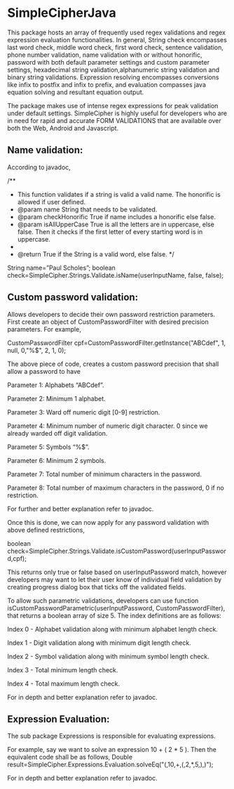 # SimpleCipherJava
This package hosts an array of frequently used regex validations and regex expression evaluation functionalities. In general, String check encompasses last word check, middle word check, first word check, sentence validation, phone number validation, name validation with or without honorific, password with both default parameter settings and custom parameter settings, hexadecimal string validation,alphanumeric string validation and binary string validations. Expression resolving encompasses conversions like infix to postfix and infix to prefix, and evaluation compasses java equation solving and resultant equation output.

The package makes use of intense regex expressions for peak validation under default settings. SimpleCipher is highly useful for developers who are in need for rapid and accurate FORM VALIDATIONS
that are available over both the Web, Android and Javascript.

Name validation:
------------------------------------------------------------------------------

According to javadoc,

/**
 * This function validates if a string is valid a valid name. The
honorific is allowed if user defined.
 * @param name String that needs to be validated.
 * @param checkHonorific True if name includes a honorific else false.
 * @param isAllUpperCase True is all the letters are in uppercase, else
false. Then it checks if the first letter of every starting word is in
uppercase.
 *
 * @return True if the String is a valid word, else false.
 */
 
String name=”Paul Scholes”;
boolean check=SimpleCipher.Strings.Validate.isName(userInputName, false, false);



Custom password validation:
---------------------------------------------------------------------------------
Allows developers to decide their own password restriction parameters. First create an object of CustomPasswordFilter with desired precision parameters. For example,

CustomPasswordFilter cpf=CustomPasswordFilter.getInstance("ABCdef", 1, null, 0,"%$", 2, 1, 0);

The above piece of code, creates a custom password precision that shall allow a password to have

Parameter 1: Alphabets “ABCdef”.

Parameter 2: Minimum 1 alphabet.

Parameter 3: Ward off numeric digit [0-9] restriction.

Parameter 4: Minimum number of numeric digit character. 0 since we already warded off digit validation.

Parameter 5: Symbols “%$”.

Parameter 6: Minimum 2 symbols.

Parameter 7: Total number of minimum characters in the password.

Parameter 8: Total number of maximum characters in the password, 0 if no restriction.

For further and better explanation refer to javadoc.

Once this is done, we can now apply for any password validation with above defined restrictions,


boolean check=SimpleCipher.Strings.Validate.isCustomPassword(userInputPassword,cpf);


This returns only true or false based on userInputPassword match, however developers may want to let their user know of individual field validation by creating progress dialog box that ticks off the validated fields. 

To allow such parametric validations, developers can use function isCustomPasswordParametric(userInputPassword, CustomPasswordFilter), that returns a boolean array of size 5. The index definitions are as follows:

Index 0 - Alphabet validation along with minimum alphabet length check.

Index 1 - Digit validation along with minimum digit length check.

Index 2 - Symbol validation along with minimum symbol length check.

Index 3 - Total minimum length check.

Index 4 - Total maximum length check.

For in depth and better explanation refer to javadoc.



Expression Evaluation:
-----------------------------------------------------------------------------------------

The sub package Expressions is responsible for evaluating expressions.

For example, say we want to solve an expression 10 + ( 2 * 5 ).
Then the equivalent code shall be as follows,
Double result=SimpleCipher.Expressions.Evaluation.solveEq("(,10,+,(,2,*,5,),)");

For in depth and better explanation refer to javadoc.
